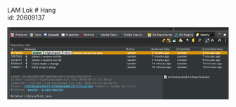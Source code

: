 LAM Lok # Hang<br>
id: 20609137

![image](https://github.com/ryanlamm/comp3111-lab1/blob/master/screenshot_needtoupload.png)

